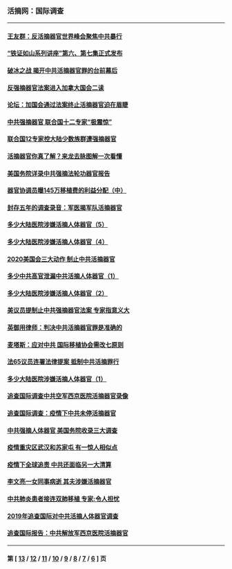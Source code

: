 ### 活摘网：国际调查
---
#### [王友群：反活摘器官世界峰会聚焦中共暴行](../../pages/nf5947/n13250738.md?03270430) 
#### [“铁证如山系列讲座”第六、第七集正式发布](../../pages/nf5947/n13106287.md?03270430) 
#### [破冰之战 揭开中共活摘器官罪的台前幕后](../../pages/nf5947/n13082457.md?03270430) 
#### [反强摘器官法案进入加拿大国会二读](../../pages/nf5947/n13033450.md?03270430) 
#### [论坛：加国会通过法案终止活摘器官迫在眉睫](../../pages/nf5947/n13029839.md?03270430) 
#### [中共强摘器官 联合国十二专家“极震惊”](../../pages/nf5947/n13024313.md?03270430) 
#### [联合国12专家控大陆少数族群遭强摘器官](../../pages/nf5947/n13023877.md?03270430) 
#### [活摘器官你真了解？来龙去脉图解一次看懂](../../pages/nf5947/n13013820.md?03270430) 
#### [美国务院详录中共强摘法轮功器官报告](../../pages/nf5947/n12944519.md?03270430) 
#### [器官协调员曝145万移植费的利益分配（中）](../../pages/nf5947/n12894547.md?03270430) 
#### [封存五年的调查录音：军医揭军队活摘器官](../../pages/nf5947/n12798692.md?03270430) 
#### [多少大陆医院涉嫌活摘人体器官（5）](../../pages/nf5947/n12768383.md?03270430) 
#### [多少大陆医院涉嫌活摘人体器官（4）](../../pages/nf5947/n12664434.md?03270430) 
#### [2020美国会三大动作 制止中共活摘器官](../../pages/nf5947/n12682004.md?03270430) 
#### [多少中共高官泄漏中共活摘人体器官（1）](../../pages/nf5947/n12671234.md?03270430) 
#### [多少大陆医院涉嫌活摘人体器官（2）](../../pages/nf5947/n12655589.md?03270430) 
#### [美议员提制止中共强摘器官法案 专家指意义大](../../pages/nf5947/n12630561.md?03270430) 
#### [英御用律师：判决中共活摘器官罪是准确的](../../pages/nf5947/n12580740.md?03270430) 
#### [麦塔斯：应对中共 国际移植协会需改七原则](../../pages/nf5947/n12514711.md?03270430) 
#### [法65议员连署法律提案 抵制中共活摘罪行](../../pages/nf5947/n12437047.md?03270430) 
#### [多少大陆医院涉嫌活摘人体器官（1）](../../pages/nf5947/n12414284.md?03270430) 
#### [追查国际调查中共空军西京医院活摘器官录像](../../pages/nf5947/n12348837.md?03270430) 
#### [追查国际调查：疫情下中共未停活摘器官](../../pages/nf5947/n12273415.md?03270430) 
#### [中共强摘人体器官 美国务院收录三大调查](../../pages/nf5947/n12181488.md?03270430) 
#### [疫情重灾区武汉和苏家屯 有一惊人相似点](../../pages/nf5947/n12150824.md?03270430) 
#### [疫情下全球追责 中共还面临另一大清算](../../pages/nf5947/n12070397.md?03270430) 
#### [李文亮一女同事病逝 其夫涉嫌活摘器官](../../pages/nf5947/n11957882.md?03270430) 
#### [中共肺炎患者接连双肺移植 专家:令人担忧](../../pages/nf5947/n11945516.md?03270430) 
#### [2019年追查国际对中共活摘人体器官调查](../../pages/nf5947/n11917733.md?03270430) 
#### [追查国际报告：中共解放军西京医院活摘器官](../../pages/nf5947/n11838359.md?03270430) 

---
#### 第 [ [13](./13.md?03270430) / [12](./12.md?03270430) / [11](./11.md?03270430) / [10](./10.md?03270430) / [9](./9.md?03270430) / [8](./8.md?03270430) / [7](./7.md?03270430) / [6](./6.md?03270430) ] 页

